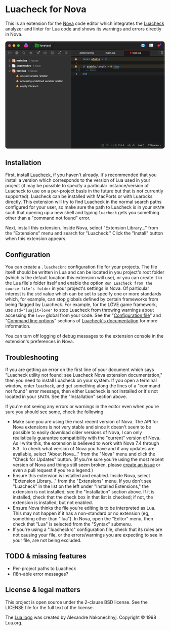 # Luacheck for Nova

This is an extension for the [Nova](https://nova.app) code editor which integrates the [Luacheck](https://github.com/mpeterv/luacheck) analyzer and linter for Lua code and shows its warnings and errors directly in Nova.

![A screenshot of Luacheck for Nova in action](https://raw.githubusercontent.com/GarrettAlbright/Luacheck.novaextension/master/Images/luacheck-screenshot.png)

## Installation

First, install [Luacheck](https://github.com/mpeterv/luacheck), if you haven't already. It's recommended that you install a version which corresponds to the version of Lua used in your project (it may be possible to specify a particular instance/version of Luacheck to use on a per-project basis in the future but that is not currently supported). Luacheck can be installed with MacPorts or with Luarocks directly. This extension will try to find Luacheck in the normal search paths configured for your user, so make sure the path to Luacheck is in your `$PATH` such that opening up a new shell and typing `luacheck` gets you something other than a "command not found" error.

Next, install this extension. Inside Nova, select "Extension Library…" from the "Extensions" menu and search for "Luacheck." Click the "Install" button when this extension appears.

## Configuration

You can create a `.luacheckrc` configuration file for your projects. The file itself should be written in Lua and can be located in you project's root folder (which is the default location this extension will use), or you can create it in the Lua file's folder itself and enable the option `Run Luacheck from the source file's folder` in your project's settings in Nova. Of particular interest is the `std` value which can be set to specify one or more standards which, for example, can stop globals defined by certain frameworks from being flagged by Luacheck. For example, for the LÖVE game framework, use `std="luajit+love"` to stop Luacheck from throwing warnings about accessing the `love` global from your code. See the "[Configuration file](https://luacheck.readthedocs.io/en/stable/config.html)" and "[Command line options](https://luacheck.readthedocs.io/en/stable/cli.html#command-line-options)" sections of [Luacheck's documentation](https://luacheck.readthedocs.io/en/stable/index.html) for more information.

You can turn off logging of debug messages to the extension console in the extension's preferences in Nova.

## Troubleshooting

If you are getting an error on the first line of your document which says "Luacheck utility not found; see Luacheck Nova extension documentation," then you need to install Luacheck on your system. If you open a terminal window, enter `luacheck`, and get something along the lines of a "command not found" error message, then either Luacheck is not installed or it's not located in your `$PATH`. See the "Installation" section above.

If you're not seeing any errors or warnings in the editor even when you're sure you should see some, check the following.

- Make sure you are using the most recent version of Nova. The API for Nova extensions is not very stable and since it doesn't seem to be possible to easily download older versions of Nova, I can only realistically guarantee compatibility with the "current" version of Nova. As I write this, the extension is believed to work with Nova 7.4 through 8.3. To check what version of Nova you have and if any updates are available, select "About Nova…" from the "Nova" menu and click the "Check for Updates" button. (If you're sure you're using the most recent version of Nova and things still seem broken, please [create an issue](https://github.com/GarrettAlbright/Luacheck.novaextension/issues) or even a pull request if you're a legend.)
- Ensure this extension is installed and enabled. Inside Nova, select "Extension Library…" from the "Extensions" menu. If you don't see "Luacheck" in the list on the left under "Installed Extensions," the extension is not installed; see the "Installation" section above. If it is installed, check that the check box in that list is checked; if not, the extension is installed, but not enabled.
- Ensure Nova thinks the file you're editing is to be interpreted as Lua. This may not happen if it has a non-standard or no extension (eg, something other than ".lua"). In Nova, open the "Editor" menu, then check that "Lua" is selected from the "Syntax" submenu.
- If you're using a ".luacheckrc" configuration file, check that its rules are not causing your file, or the errors/warnings you are expecting to see in your file, are not being excluded.

## TODO & missing features

- Per-project paths to Luacheck
- i18n-able error messages?

## License & legal matters

This project is open source under the 2-clause BSD license. See the LICENSE file for the full text of the license.

The [Lua logo](http://www.lua.org/images/) was created by Alexandre Nakonechnyj. Copyright © 1998 Lua.org.
